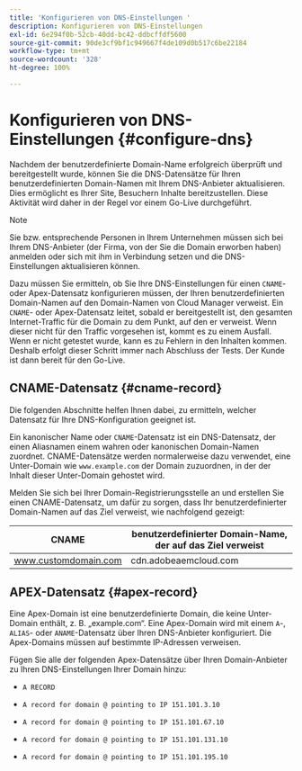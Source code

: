 ```yaml
---
title: 'Konfigurieren von DNS-Einstellungen '
description: Konfigurieren von DNS-Einstellungen
exl-id: 6e294f0b-52cb-40dd-bc42-ddbcffdf5600
source-git-commit: 90de3cf9bf1c949667f4de109d0b517c6be22184
workflow-type: tm+mt
source-wordcount: '328'
ht-degree: 100%

---
```


# Konfigurieren von DNS-Einstellungen {#configure-dns}

Nachdem der benutzerdefinierte Domain-Name erfolgreich überprüft und bereitgestellt wurde, können Sie die DNS-Datensätze für Ihren benutzerdefinierten Domain-Namen mit Ihrem DNS-Anbieter aktualisieren. Dies ermöglicht es Ihrer Site, Besuchern Inhalte bereitzustellen. Diese Aktivität wird daher in der Regel vor einem Go-Live durchgeführt.

>[!NOTE]
>Sie bzw. entsprechende Personen in Ihrem Unternehmen müssen sich bei Ihrem DNS-Anbieter (der Firma, von der Sie die Domain erworben haben) anmelden oder sich mit ihm in Verbindung setzen und die DNS-Einstellungen aktualisieren können.

Dazu müssen Sie ermitteln, ob Sie Ihre DNS-Einstellungen für einen `CNAME`- oder Apex-Datensatz konfigurieren müssen, der Ihren benutzerdefinierten Domain-Namen auf den Domain-Namen von Cloud Manager verweist. Ein `CNAME`- oder Apex-Datensatz leitet, sobald er bereitgestellt ist, den gesamten Internet-Traffic für die Domain zu dem Punkt, auf den er verweist. Wenn dieser nicht für den Traffic vorgesehen ist, kommt es zu einem Ausfall. Wenn er nicht getestet wurde, kann es zu Fehlern in den Inhalten kommen. Deshalb erfolgt dieser Schritt immer nach Abschluss der Tests. Der Kunde ist dann bereit für den Go-Live.

## CNAME-Datensatz {#cname-record}

Die folgenden Abschnitte helfen Ihnen dabei, zu ermitteln, welcher Datensatz für Ihre DNS-Konfiguration geeignet ist.

Ein kanonischer Name oder `CNAME`-Datensatz ist ein DNS-Datensatz, der einen Aliasnamen einem wahren oder kanonischen Domain-Namen zuordnet. CNAME-Datensätze werden normalerweise dazu verwendet, eine Unter-Domain wie `www.example.com` der Domain zuzuordnen, in der der Inhalt dieser Unter-Domain gehostet wird.

Melden Sie sich bei Ihrer Domain-Registrierungsstelle an und erstellen Sie einen CNAME-Datensatz, um dafür zu sorgen, dass Ihr benutzerdefinierter Domain-Namen auf das Ziel verweist, wie nachfolgend gezeigt:

| CNAME | benutzerdefinierter Domain-Name, der auf das Ziel verweist |
|--- |--- |
| www.customdomain.com | cdn.adobeaemcloud.com |

## APEX-Datensatz {#apex-record}

Eine Apex-Domain ist eine benutzerdefinierte Domain, die keine Unter-Domain enthält, z. B. „example.com“. Eine Apex-Domain wird mit einem `A`-, `ALIAS`- oder `ANAME`-Datensatz über Ihren DNS-Anbieter konfiguriert. Die Apex-Domains müssen auf bestimmte IP-Adressen verweisen.

Fügen Sie alle der folgenden Apex-Datensätze über Ihren Domain-Anbieter zu Ihren DNS-Einstellungen Ihrer Domain hinzu:

* `A RECORD`

* `A record for domain @ pointing to IP 151.101.3.10`

* `A record for domain @ pointing to IP 151.101.67.10`

* `A record for domain @ pointing to IP 151.101.131.10`

* `A record for domain @ pointing to IP 151.101.195.10`

